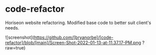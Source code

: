 # code-refactor

Horiseon website refactoring. Modified base code to better suit client's needs.

![screenshot](https://github.com/[bryanorbe]/[code-refactor]/blob/[main]/Screen-Shot-2022-01-13-at-11.37.17-PM.png
?raw=true)


